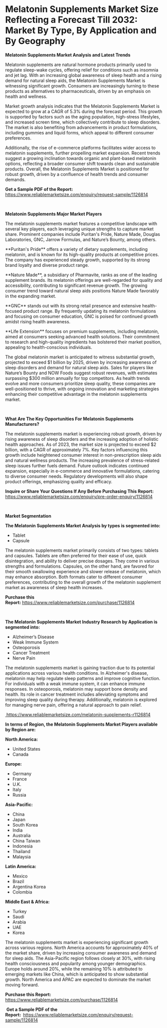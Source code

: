 <p><h1>Melatonin Supplements Market Size Reflecting a Forecast Till 2032: Market By Type, By Application and By Geography</h1></p><p><strong>Melatonin Supplements Market Analysis and Latest Trends</strong></p>
<p><p>Melatonin supplements are natural hormone products primarily used to regulate sleep-wake cycles, offering relief for conditions such as insomnia and jet lag. With an increasing global awareness of sleep health and a rising demand for natural sleep aids, the Melatonin Supplements Market is witnessing significant growth. Consumers are increasingly turning to these products as alternatives to pharmaceuticals, driven by an emphasis on health and wellness.</p><p>Market growth analysis indicates that the Melatonin Supplements Market is expected to grow at a CAGR of 5.3% during the forecast period. This growth is supported by factors such as the aging population, high-stress lifestyles, and increased screen time, which collectively contribute to sleep disorders. The market is also benefiting from advancements in product formulations, including gummies and liquid forms, which appeal to different consumer preferences.</p><p>Additionally, the rise of e-commerce platforms facilitates wider access to melatonin supplements, further propelling market expansion. Recent trends suggest a growing inclination towards organic and plant-based melatonin options, reflecting a broader consumer shift towards clean and sustainable products. Overall, the Melatonin Supplements Market is positioned for robust growth, driven by a confluence of health trends and consumer demands.</p></p>
<p><strong>Get a Sample PDF of the Report:&nbsp;</strong> <a href="https://www.reliablemarketsize.com/enquiry/request-sample/1126814?utm_campaign=2930&utm_medium=2&utm_source=Github&utm_content=ia&utm_term=19042025&utm_id=melatonin-supplements">https://www.reliablemarketsize.com/enquiry/request-sample/1126814</a></p>
<p>&nbsp;</p>
<p><strong>Melatonin Supplements Major Market Players</strong></p>
<p><p>The melatonin supplements market features a competitive landscape with several key players, each leveraging unique strengths to capture market share. Prominent companies include Puritan's Pride, Nature Made, Douglas Laboratories, GNC, Jarrow Formulas, and Nature’s Bounty, among others.</p><p>**Puritan's Pride** offers a variety of dietary supplements, including melatonin, and is known for its high-quality products at competitive prices. The company has experienced steady growth, supported by its strong brand loyalty and diverse product range.</p><p>**Nature Made**, a subsidiary of Pharmavite, ranks as one of the leading supplement brands. Its melatonin offerings are well-regarded for quality and accessibility, contributing to significant revenue growth. The growing consumer trend toward natural sleep aids positions Nature Made favorably in the expanding market.</p><p>**GNC** stands out with its strong retail presence and extensive health-focused product range. By frequently updating its melatonin formulations and focusing on consumer education, GNC is poised for continued growth amidst rising health awareness.</p><p>**Life Extension** focuses on premium supplements, including melatonin, aimed at consumers seeking advanced health solutions. Their commitment to research and high-quality ingredients has bolstered their market position, appealing to health-conscious individuals.</p><p>The global melatonin market is anticipated to witness substantial growth, projected to exceed $1 billion by 2025, driven by increasing awareness of sleep disorders and demand for natural sleep aids. Sales for players like Nature’s Bounty and NOW Foods suggest robust revenues, with estimates surpassing $300 million annually for top competitors. As health trends evolve and more consumers prioritize sleep quality, these companies are well-positioned to thrive, with ongoing innovation and marketing strategies enhancing their competitive advantage in the melatonin supplements market.</p></p>
<p>&nbsp;</p>
<p><strong>What Are The Key Opportunities For Melatonin Supplements Manufacturers?</strong></p>
<p><p>The melatonin supplements market is experiencing robust growth, driven by rising awareness of sleep disorders and the increasing adoption of holistic health approaches. As of 2023, the market size is projected to exceed $2 billion, with a CAGR of approximately 7%. Key factors influencing this growth include heightened consumer interest in non-prescription sleep aids and natural wellness products. The increasing prevalence of stress-related sleep issues further fuels demand. Future outlook indicates continued expansion, especially in e-commerce and innovative formulations, catering to diverse consumer needs. Regulatory developments will also shape product offerings, emphasizing quality and efficacy.</p></p>
<p><strong>Inquire or Share Your Questions If Any Before Purchasing This Report:</strong> <a href="https://www.reliablemarketsize.com/enquiry/pre-order-enquiry/1126814?utm_campaign=2930&utm_medium=2&utm_source=Github&utm_content=ia&utm_term=19042025&utm_id=melatonin-supplements">https://www.reliablemarketsize.com/enquiry/pre-order-enquiry/1126814</a></p>
<p>&nbsp;</p>
<p><strong>Market Segmentation</strong></p>
<p><strong>The Melatonin Supplements Market Analysis by types is segmented into:</strong></p>
<p><ul><li>Tablet</li><li>Capsule</li></ul></p>
<p><p>The melatonin supplements market primarily consists of two types: tablets and capsules. Tablets are often preferred for their ease of use, quick disintegration, and ability to deliver precise dosages. They come in various strengths and formulations. Capsules, on the other hand, are favored for their smooth swallowing experience and slower release of melatonin, which may enhance absorption. Both formats cater to different consumer preferences, contributing to the overall growth of the melatonin supplement market as awareness of sleep health increases.</p></p>
<p><strong>Purchase this Report:&nbsp;</strong><a href="https://www.reliablemarketsize.com/purchase/1126814?utm_campaign=2930&utm_medium=2&utm_source=Github&utm_content=ia&utm_term=19042025&utm_id=melatonin-supplements">https://www.reliablemarketsize.com/purchase/1126814</a></p>
<p>&nbsp;</p>
<p><strong>The Melatonin Supplements Market Industry Research by Application is segmented into:</strong></p>
<p><ul><li>Alzheimer’s Disease</li><li>Weak Immune System</li><li>Osteoporosis</li><li>Cancer Treatment</li><li>Nerve Pain</li></ul></p>
<p><p>The melatonin supplements market is gaining traction due to its potential applications across various health conditions. In Alzheimer's disease, melatonin may help regulate sleep patterns and improve cognitive function. For individuals with a weak immune system, it can enhance immune responses. In osteoporosis, melatonin may support bone density and health. Its role in cancer treatment includes alleviating symptoms and improving sleep quality during therapy. Additionally, melatonin is explored for managing nerve pain, offering a natural approach to pain relief.</p></p>
<p><a href="https://www.reliablemarketsize.com/melatonin-supplements-r1126814?utm_campaign=2930&utm_medium=2&utm_source=Github&utm_content=ia&utm_term=19042025&utm_id=melatonin-supplements">&nbsp;https://www.reliablemarketsize.com/melatonin-supplements-r1126814</a></p>
<p><strong>In terms of Region, the Melatonin Supplements Market Players available by Region are:</strong></p>
<p>
    <p> <strong> North America: </strong>
        <ul>
            <li>United States</li>
            <li>Canada</li>
        </ul>
        </p> 
    <p> <strong> Europe: </strong>
        <ul>
            <li>Germany</li>
            <li>France</li>
            <li>U.K.</li>
            <li>Italy</li>
            <li>Russia</li>
        </ul>
        </p> 
    <p> <strong> Asia-Pacific: </strong>
        <ul>
            <li>China</li>
            <li>Japan</li>
            <li>South Korea</li>
            <li>India</li>
            <li>Australia</li>
            <li>China Taiwan</li>
            <li>Indonesia</li>
            <li>Thailand</li>
            <li>Malaysia</li>
        </ul>
        </p> 
    <p> <strong> Latin America: </strong>
        <ul>
            <li>Mexico</li>
            <li>Brazil</li>
            <li>Argentina Korea</li>
            <li>Colombia</li>
        </ul>
        </p> 
    <p> <strong> Middle East & Africa: </strong>
        <ul>
            <li>Turkey</li>
            <li>Saudi</li>
            <li>Arabia</li>
            <li>UAE</li>
            <li>Korea</li>
        </ul>
    </p>
    </p>
<p><p>The melatonin supplements market is experiencing significant growth across various regions. North America accounts for approximately 40% of the market share, driven by increasing consumer awareness and demand for sleep aids. The Asia-Pacific region follows closely at 30%, with rising health consciousness and popularity among younger demographics. Europe holds around 20%, while the remaining 10% is attributed to emerging markets like China, which is anticipated to show substantial growth. North America and APAC are expected to dominate the market moving forward.</p></p>
<p><strong>Purchase this Report: </strong><a href="https://www.reliablemarketsize.com/purchase/1126814?utm_campaign=2930&utm_medium=2&utm_source=Github&utm_content=ia&utm_term=19042025&utm_id=melatonin-supplements">https://www.reliablemarketsize.com/purchase/1126814</a></p>
<p>&nbsp;<strong>Get a Sample PDF of the Report:&nbsp;&nbsp;</strong><a href="https://www.reliablemarketsize.com/enquiry/request-sample/1126814?utm_campaign=2930&utm_medium=2&utm_source=Github&utm_content=ia&utm_term=19042025&utm_id=melatonin-supplements">https://www.reliablemarketsize.com/enquiry/request-sample/1126814</a></p>
<p><strong></strong></p>
<p><p></p><p></p><p></p></p>